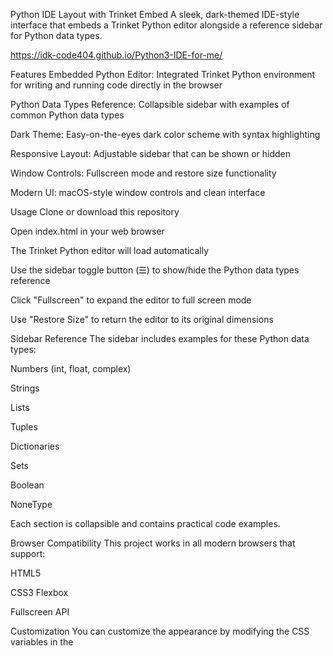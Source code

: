 Python IDE Layout with Trinket Embed
A sleek, dark-themed IDE-style interface that embeds a Trinket Python editor alongside a reference sidebar for Python data types.

https://idk-code404.github.io/Python3-IDE-for-me/

Features
Embedded Python Editor: Integrated Trinket Python environment for writing and running code directly in the browser

Python Data Types Reference: Collapsible sidebar with examples of common Python data types

Dark Theme: Easy-on-the-eyes dark color scheme with syntax highlighting

Responsive Layout: Adjustable sidebar that can be shown or hidden

Window Controls: Fullscreen mode and restore size functionality

Modern UI: macOS-style window controls and clean interface

Usage
Clone or download this repository

Open index.html in your web browser

The Trinket Python editor will load automatically

Use the sidebar toggle button (☰) to show/hide the Python data types reference

Click "Fullscreen" to expand the editor to full screen mode

Use "Restore Size" to return the editor to its original dimensions

Sidebar Reference
The sidebar includes examples for these Python data types:

Numbers (int, float, complex)

Strings

Lists

Tuples

Dictionaries

Sets

Boolean

NoneType

Each section is collapsible and contains practical code examples.

Browser Compatibility
This project works in all modern browsers that support:

HTML5

CSS3 Flexbox

Fullscreen API

Customization
You can customize the appearance by modifying the CSS variables in the <style> section of the HTML file. The color scheme uses:

Background: #0f1419

Sidebar: #1a1f24

Accents: #2a2f36

License
This project is open source and available under the MIT License.

Acknowledgments
Trinket for providing the embeddable Python environment

Fira Code font for the monospace typography
